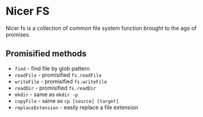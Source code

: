 # Nicer FS

Nicer fs is a collection of common file system function brought to the age of
promises.

## Promisified methods

- `find` - find file by glob pattern
- `readFile` - promisified `fs.readFile`
- `writeFile` - promisified `fs.writeFile`
- `readDir` - promisified `fs.readDir`
- `mkdir` - same as `mkdir -p`
- `copyFile` - same as `cp [source] [target]`
- `replaceExtension` - easily replace a file extension
